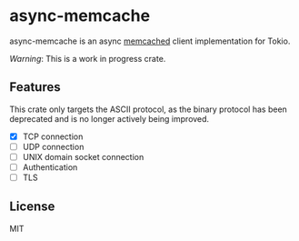 # async-memcache
async-memcache is an async [memcached](https://memcached.org/) client implementation for Tokio.

*Warning*: This is a work in progress crate.

## Features
This crate only targets the ASCII protocol, as the binary protocol has been deprecated and is no
longer actively being improved.

- [x] TCP connection
- [ ] UDP connection
- [ ] UNIX domain socket connection
- [ ] Authentication
- [ ] TLS

## License
MIT
